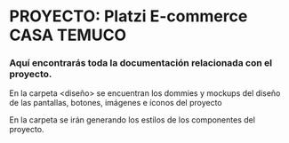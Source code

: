 # PROYECTO: Platzi E-commerce CASA TEMUCO

### Aquí encontrarás toda la documentación relacionada con el proyecto.

En la carpeta <diseño> se encuentran los dommies y mockups del diseño de las pantallas, botones, imágenes e íconos del proyecto

En la carpeta <estilos> se irán generando los estilos de los componentes del proyecto.



